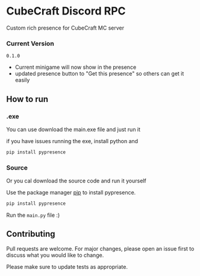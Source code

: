 # CubeCraft Discord RPC

Custom rich presence for CubeCraft MC server

### Current Version
`0.1.0`
 - Current minigame will now show in the presence
 - updated presence button to "Get this presence" so others can get it easily

## How to run

### .exe
You can use download the main.exe file and just run it

if you have issues running the exe, install python and
```bash
pip install pypresence
```

### Source
Or you cal download the source code and run it yourself

Use the package manager [pip](https://pip.pypa.io/en/stable/) to install pypresence.

```bash
pip install pypresence
```
Run the `main.py` file :)


## Contributing
Pull requests are welcome. For major changes, please open an issue first to discuss what you would like to change.

Please make sure to update tests as appropriate.
